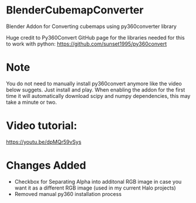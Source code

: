 # BlenderCubemapConverter
Blender Addon for Converting cubemaps using py360converter library

Huge credit to Py360Convert GitHub page for the libraries needed for this to work with python:
https://github.com/sunset1995/py360convert

# Note 
You do not need to manually install py360convert anymore like the video below suggets. Just install and play.
When enabling the addon for the first time it will automatically download scipy and numpy dependencies, this may take a minute or two.

# Video tutorial:
https://youtu.be/dpMQr59vSys

# Changes Added
- Checkbox for Separating Alpha into additonal RGB image in case you want it as a different RGB image (used in my current Halo projects)
- Removed manual py360 installation process


